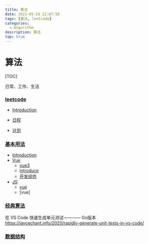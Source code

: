 ```yaml
---
title: 算法
date: 2021-05-24 22:07:58
tags: [算法, leetcode]
categories:
  - Algorithm
description: 算法
top: true
---
```

# 算法

[TOC]

日常、工作、生活

###  [leetcode](1.leetcode/README.md)

- [Introduction](README.md)

- [日程](source/_posts/schedule/README.md)
- [计划](source/_posts/schedule/README.md)

###  [基本用法](基本用法/README.md)

- [Introduction](source/_posts/front/README.md)
- [Vue](source/_posts/front/vue/README.md)
  - [vue3](source/_posts/front/vue/Vue3.md)
  - [introduce](source/_posts/front/vue/introduce.md)
  - [开发组件](source/_posts/front/vue/DevelopComponents.md)
- [JS](source/_posts/front/js/README.md)
  - [vue](source/_posts/front/README1.md)
  - [vue]

###  [经典算法](经典算法/README.md)

在 VS Code 快速生成单元测试———— Go版本
https://jaycechant.info/2020/rapidly-generate-unit-tests-in-vs-code/







###  [数据结构](数据结构/README.md)
